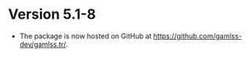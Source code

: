# Version 5.1-8

* The package is now hosted on GitHub at
  <https://github.com/gamlss-dev/gamlss.tr/>.
